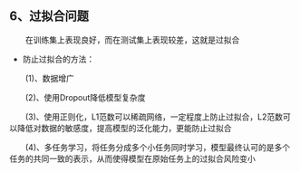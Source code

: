 ## 6、过拟合问题
&emsp;&emsp;在训练集上表现良好，而在测试集上表现较差，这就是过拟合
- 防止过拟合的方法：

&emsp;&emsp;(1)、数据增广

&emsp;&emsp;(2)、使用Dropout降低模型复杂度

&emsp;&emsp;(3)、使用正则化，L1范数可以稀疏网络，一定程度上防止过拟合，L2范数可以降低对数据的敏感度，提高模型的泛化能力，更能防止过拟合

&emsp;&emsp;(4)、多任务学习，将任务分成多个小任务同时学习，模型最终认可的是多个任务的共同一致的表示，从而使得模型在原始任务上的过拟合风险变小
